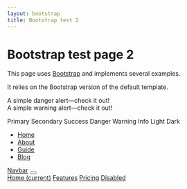 ```yaml
---
layout: bootstrap
title: Bootstrap test 2
---
```

# Bootstrap test page 2

This page uses <a href="https://getbootstrap.com">Bootstrap</a> and implements several examples.

It relies on the Bootstrap version of the default template.
    
<div class="alert alert-danger" role="alert">
  A simple danger alert—check it out!
</div>
<div class="alert alert-warning" role="alert">
  A simple warning alert—check it out!
</div>


<span class="badge badge-primary">Primary</span>
<span class="badge badge-secondary">Secondary</span>
<span class="badge badge-success">Success</span>
<span class="badge badge-danger">Danger</span>
<span class="badge badge-warning">Warning</span>
<span class="badge badge-info">Info</span>
<span class="badge badge-light">Light</span>
<span class="badge badge-dark">Dark</span>
    
    
<ul class="nav nav-tabs">
  <li class="nav-item">
    <a class="nav-link active" href="https://www.gibbs.at/">Home</a>
  </li>
  <li class="nav-item">
    <a class="nav-link" href="https://www.gibbs.at/about">About</a>
  </li>
  <li class="nav-item">
    <a class="nav-link" href="https://www.gibbs.at/guide">Guide</a>
  </li>
  <li class="nav-item">
    <a class="nav-link disabled" href="https://www.gibbs.at/blog" tabindex="-1" aria-disabled="true">Blog</a>
  </li>
</ul>
    
    
<nav class="navbar navbar-expand-lg navbar-light bg-light">
  <a class="navbar-brand" href="#">Navbar</a>
  <button class="navbar-toggler" type="button" data-toggle="collapse" data-target="#navbarNavAltMarkup" aria-controls="navbarNavAltMarkup" aria-expanded="false" aria-label="Toggle navigation">
    <span class="navbar-toggler-icon"></span>
  </button>
  <div class="collapse navbar-collapse" id="navbarNavAltMarkup">
    <div class="navbar-nav">
      <a class="nav-item nav-link active" href="#">Home <span class="sr-only">(current)</span></a>
      <a class="nav-item nav-link" href="#">Features</a>
      <a class="nav-item nav-link" href="#">Pricing</a>
      <a class="nav-item nav-link disabled" href="#" tabindex="-1" aria-disabled="true">Disabled</a>
    </div>
  </div>
</nav>


